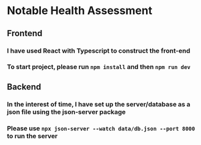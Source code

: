 # Notable Health Assessment

## Frontend

### I have used React with Typescript to construct the front-end

### To start project, please run `npm install` and then `npm run dev`

## Backend

### In the interest of time, I have set up the server/database as a json file using the json-server package

### Please use `npx json-server --watch data/db.json --port 8000` to run the server
